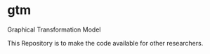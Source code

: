 # gtm
Graphical Transformation Model

This Repository is to make the code available for other researchers.